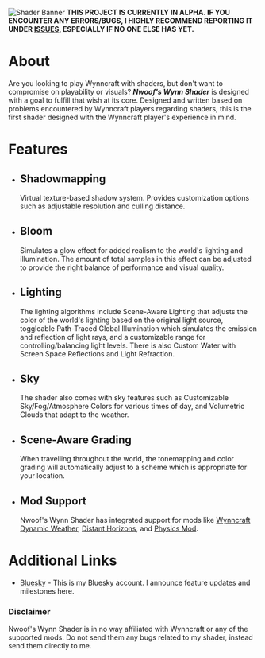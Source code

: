 ![Shader Banner](https://i.ibb.co/d0RpLXdN/Wynn-Shader-Banner.png "Shader Banner")
**THIS PROJECT IS CURRENTLY IN ALPHA. IF YOU ENCOUNTER ANY ERRORS/BUGS, I HIGHLY RECOMMEND REPORTING IT UNDER [ISSUES](https://github.com/nwoof2012/Nwoofs-Wynn-Shader/issues), ESPECIALLY IF NO ONE ELSE HAS YET.**

# About
Are you looking to play Wynncraft with shaders, but don't want to compromise on playability or visuals? _**Nwoof's Wynn Shader**_ is designed with a goal to fulfill that wish at its core. Designed and written based on problems encountered by Wynncraft players regarding shaders, this is the first shader designed with the Wynncraft player's experience in mind.

# Features
- ## Shadowmapping
  Virtual texture-based shadow system. Provides customization options such as adjustable resolution and culling distance.
- ## Bloom
  Simulates a glow effect for added realism to the world's lighting and illumination. The amount of total samples in this effect can be adjusted to provide the right balance of performance and visual quality.
- ## Lighting
  The lighting algorithms include Scene-Aware Lighting that adjusts the color of the world's lighting based on the original light source, toggleable Path-Traced Global Illumination which simulates the emission and reflection of light rays, and a customizable range for controlling/balancing light levels. There is also Custom Water with Screen Space Reflections and Light Refraction.
- ## Sky
  The shader also comes with sky features such as Customizable Sky/Fog/Atmosphere Colors for various times of day, and Volumetric Clouds that adapt to the weather.
- ## Scene-Aware Grading
  When travelling throughout the world, the tonemapping and color grading will automatically adjust to a scheme which is appropriate for your location.
- ## Mod Support
  Nwoof's Wynn Shader has integrated support for mods like [Wynncraft Dynamic Weather](https://modrinth.com/mod/wynncraft-dynamic-weather), [Distant Horizons](https://modrinth.com/mod/distanthorizons), and [Physics Mod](https://www.patreon.com/Haubna).

# Additional Links
- [Bluesky](https://bsky.app/profile/nwoof2012.bsky.social) - This is my Bluesky account. I announce feature updates and milestones here.

### Disclaimer
Nwoof's Wynn Shader is in no way affiliated with Wynncraft or any of the supported mods. Do not send them any bugs related to my shader, instead send them directly to me.
